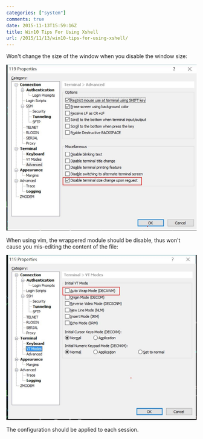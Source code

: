 ```yaml
---
categories: ["system"]
comments: true
date: 2015-11-13T15:59:16Z
title: Win10 Tips For Using Xshell
url: /2015/11/13/win10-tips-for-using-xshell/
---
```


Won't change the size of the window when you disable the window size:   

![/images/Xshell_1.jpg](/images/Xshell_1.jpg)    

When using vim, the wrappered module should be disable, thus won't cause you
mis-editing the content of the file:    

![/images/Xshell_2.jpg](/images/Xshell_2.jpg)   

The configuration should be applied to each session.    
